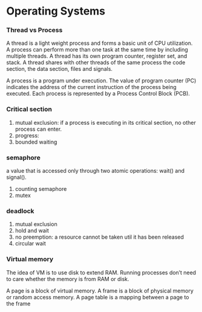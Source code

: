 # Operating Systems

### Thread vs Process
A thread is a light weight process and forms a basic unit of CPU utilization.
A process can perform more than one task at the same time by including multiple threads.
A thread has its own program counter, register set, and stack.
A thread shares with other threads of the same process the code section, the data section, files and signals.

A process is a program under execution. The value of program counter (PC) indicates the address of the current instruction of the process being executed. Each process is represented by a Process Control Block (PCB).


### Critical section 
1. mutual exclusion: if a process is executing in its critical section, no other process can enter.
2. progress:
3. bounded waiting


### semaphore
a value that is accessed only through two atomic operations: wait() and signal().
1. counting semaphore
2. mutex


### deadlock
1. mutual exclusion
2. hold and wait
3. no preemption: a resource cannot be taken util it has been released
4. circular wait

### Virtual memory

The idea of VM is to use disk to extend RAM. Running processes don’t need to care whether the memory is from RAM or disk.

A page is a block of virtual memory.
A frame is a block of physical memory or random access memory.
A page table is a mapping between a page to the frame
